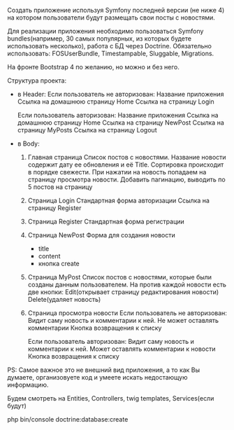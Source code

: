 Создать приложение используя Symfony последней версии (не ниже 4) на котором пользователи будут размещать свои посты с новостями.

Для реализации приложения необходимо пользоваться Symfony bundles(например, 30 самых популярных, из которых будете использовать несколько), работа с БД через Doctrine. Обязательно использовать: FOSUserBundle, Timestampable, Sluggable, Migrations.

На фронте Bootstrap 4 по желанию, но можно и без него.

Структура проекта:

- в Header:
    Если пользователь не авторизован:
        Название приложения
        Ссылка на домашнюю страницу Home
        Ссылка на страницу Login

    Если пользователь авторизован:
        Название приложения
        Ссылка на домашнюю страницу Home
        Ссылка на страницу NewPost
        Ссылка на страницу MyPosts
        Ссылка на страницу Logout

- в Body:
    1. Главная страница
        Список постов с новостями. Название новости содержит дату ее обновления и её Title. Сортировка происходит в порядке свежести. При нажатии на новость попадаем на страницу просмотра новости.
        Добавить пагинацию, выводить по 5 постов на страницу

    2. Страница Login
        Стандартная форма авторизации
        Ссылка на страницу Register

    3. Страница Register
        Стандартная форма регистрации

    4. Страница NewPost
        Форма для создания новости
        - title
        - content
        - кнопка create

    5. Страница MyPost
        Список постов с новостями, которые были созданы данным пользователем.
        На против каждой новости есть две кнопки:
        Edit(открывает страницу редактирования новости)
        Delete(удаляет новость)

    6. Страница просмотра новости
        Если пользователь не авторизован:
            Видит саму новость и комментарии к ней.
            Не может оставлять комментарии
            Кнопка возвращения к списку

        Если пользователь авторизован:
            Видит саму новость и комментарии к ней.
            Может оставлять комментарии к новости
            Кнопка возвращения к списку

PS: Самое важное это не внешний вид приложения, а то как Вы думаете, организовуете код и умеете искать недостающую информацию.

Будем смотреть на Entities, Controllers, twig templates, Services(если будут)

php bin/console doctrine:database:create
